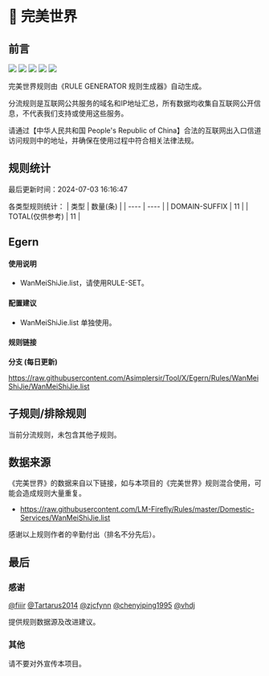 # 🧸 完美世界

## 前言

![](https://shields.io/badge/-移除重复规则-ff69b4) ![](https://shields.io/badge/-DOMAIN与DOMAIN--SUFFIX合并-green) ![](https://shields.io/badge/-DOMAIN--SUFFIX间合并-critical) ![](https://shields.io/badge/-DOMAIN--SUFFIX与DOMAIN--KEYWORD合并-blue) ![](https://shields.io/badge/-IP--CIDR(6)合并-blueviolet) 

完美世界规则由《RULE GENERATOR 规则生成器》自动生成。

分流规则是互联网公共服务的域名和IP地址汇总，所有数据均收集自互联网公开信息，不代表我们支持或使用这些服务。

请通过【中华人民共和国 People's Republic of China】合法的互联网出入口信道访问规则中的地址，并确保在使用过程中符合相关法律法规。

## 规则统计

最后更新时间：2024-07-03 16:16:47

各类型规则统计：
| 类型 | 数量(条)  | 
| ---- | ----  |
| DOMAIN-SUFFIX | 11  | 
| TOTAL(仅供参考) | 11  | 


## Egern 

#### 使用说明
- WanMeiShiJie.list，请使用RULE-SET。

#### 配置建议
- WanMeiShiJie.list 单独使用。

#### 规则链接
**分支 (每日更新)**

https://raw.githubusercontent.com/Asimplersir/Tool/X/Egern/Rules/WanMeiShiJie/WanMeiShiJie.list











## 子规则/排除规则


当前分流规则，未包含其他子规则。

## 数据来源

《完美世界》的数据来自以下链接，如与本项目的《完美世界》规则混合使用，可能会造成规则大量重复。

- https://raw.githubusercontent.com/LM-Firefly/Rules/master/Domestic-Services/WanMeiShiJie.list


感谢以上规则作者的辛勤付出（排名不分先后）。

## 最后

### 感谢

[@fiiir](https://github.com/fiiir) [@Tartarus2014](https://github.com/Tartarus2014) [@zjcfynn](https://github.com/zjcfynn) [@chenyiping1995](https://github.com/chenyiping1995) [@vhdj](https://github.com/vhdj)

提供规则数据源及改进建议。

### 其他

请不要对外宣传本项目。